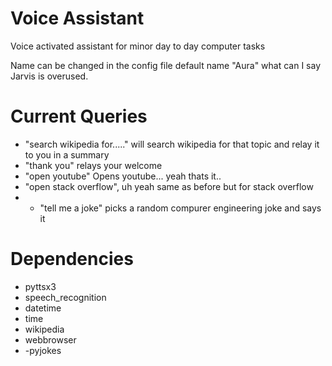 # Voice Assistant

Voice activated assistant for minor day to day computer tasks

Name can be changed in the config file default name "Aura" what can I say Jarvis is overused.

# Current Queries

- "search wikipedia for....." will search wikipedia for that topic and relay it to you in a summary
- "thank you" relays your welcome
- "open youtube" Opens youtube... yeah thats it..
- "open stack overflow", uh yeah same as before but for stack overflow
- - "tell me a joke" picks a random compurer engineering joke and says it

# Dependencies

- pyttsx3
- speech_recognition 
- datetime
- time
- wikipedia
- webbrowser
- -pyjokes
